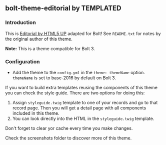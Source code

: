 ## bolt-theme-editorial by TEMPLATED

### Introduction

This is [Editorial by HTML5 UP](https://html5up.net/editorial) adapted for Bolt! See `README.txt` for notes by the original author of this theme.

**Note:**  This is a theme compatible for Bolt 3.

### Configuration

- Add the theme to the `config.yml` in the `theme: themeName` option. `themeName` is set to base-2016 by default on Bolt 3.

If you want to build extra templates reusing the components of this theme you can check the style guide. There are two options for doing this:

1. Assign `styleguide.twig` template to one of your records and go to that record page. Then you will get a detail page with all components included in this theme.
2. You can look directly into the HTML in the `styleguide.twig` template.

Don't forget to clear yor cache every time you make changes.

Check the screenshots folder to discover more of this theme.
